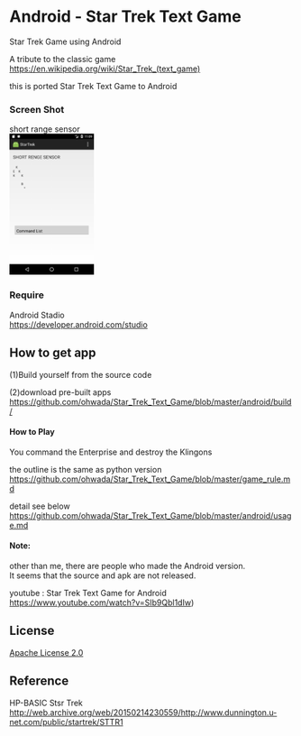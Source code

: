 Android - Star Trek Text Game
===============

Star Trek Game using  Android <br/>

A tribute to the classic game <br/>
https://en.wikipedia.org/wiki/Star_Trek_(text_game)  <br/>

this is ported Star Trek Text Game to  Android <br/>

### Screen Shot <br/>

short range sensor <br/>
<img src="https://raw.githubusercontent.com/ohwada/Star_Trek_Text_Game/master/android/docs/usage_short_range_sensor.png" width="150"  /> <br/>

### Require <br/>
Android Stadio <br/>
https://developer.android.com/studio <br/>

## How to get app <br/> 
(1)Build yourself from the source code  <br/>

(2)download pre-built apps <br/>
https://github.com/ohwada/Star_Trek_Text_Game/blob/master/android/build/ <br/>

#### How to Play <br/>

You command the Enterprise and destroy the Klingons <br/>

the outline is the same as python version <br/>
https://github.com/ohwada/Star_Trek_Text_Game/blob/master/game_rule.md <br/>

detail see below <br/>
https://github.com/ohwada/Star_Trek_Text_Game/blob/master/android/usage.md   <br/>

#### Note:  <br/>
other than me, there are people who made the Android version.  <br/>
It seems that the source and apk are not released.  <br/>
  
youtube : Star Trek Text Game for Android  <br/>
https://www.youtube.com/watch?v=SIb9Qbl1dIw)  <br/>

## License 
[Apache License 2.0](https://www.apache.org/licenses/LICENSE-2.0)

## Reference
HP-BASIC Stsr Trek  <br/>
http://web.archive.org/web/20150214230559/http://www.dunnington.u-net.com/public/startrek/STTR1  <br/>

